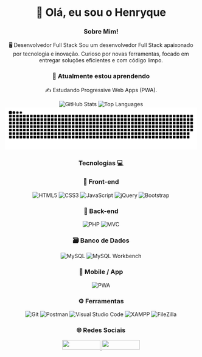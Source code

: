 <div align="center">
  <h1>👋 Olá, eu sou o Henryque </h1>
</div>

<div align="center">
 
  ### Sobre Mim!
   🖥️ Desenvolvedor Full Stack
    Sou um desenvolvedor Full Stack apaixonado por tecnologia e inovação. Curioso por novas ferramentas, focado em entregar soluções eficientes e com código limpo.
 
 ### 🧠 Atualmente estou aprendendo
  ✍️ Estudando Progressive Web Apps (PWA).
</div>

  
<div align="center">
  <img src="https://github-readme-stats.vercel.app/api?username=henryque011&theme=title_color=7A7ADB&icon_color=2234AE&text_color=D3D3D3&bg_color=0,000000,130F40&show_icons=true" alt="GitHub Stats" width="54%" />
  <img src="https://github-readme-stats.vercel.app/api/top-langs/?username=henryque011&layout=compact&theme=title_color=7A7ADB&icon_color=2234AE&text_color=D3D3D3&bg_color=0,000000,130F40" alt="Top Languages" width="41%" />
</div>

<div align="center">
  <picture>
    <source media="(prefers-color-scheme: dark)" srcset="https://raw.githubusercontent.com/platane/platane/output/github-contribution-grid-snake-dark.svg">
    <source media="(prefers-color-scheme: light)" srcset="https://raw.githubusercontent.com/platane/platane/output/github-contribution-grid-snake.svg">
    <img alt="github contribution grid snake animation" src="https://raw.githubusercontent.com/platane/platane/output/github-contribution-grid-snake.svg">
  </picture>
</div>

<div align="center">
 <h3 align="center">Tecnologias 💻</h3>

 ### 🧩 Front-end
  ![HTML5](https://img.shields.io/badge/HTML5-E34F26?style=for-the-badge&logo=html5&logoColor=white) 
  ![CSS3](https://img.shields.io/badge/CSS3-1572B6?style=for-the-badge&logo=css3&logoColor=white)
  ![JavaScript](https://img.shields.io/badge/JavaScript-F7DF1E?style=for-the-badge&logo=javascript&logoColor=black)
  ![jQuery](https://img.shields.io/badge/jQuery-0769AD?style=for-the-badge&logo=jquery&logoColor=white)
  ![Bootstrap](https://img.shields.io/badge/Bootstrap-563D7C?style=for-the-badge&logo=bootstrap&logoColor=white)
  
 ### 🧰 Back-end
  ![PHP](https://img.shields.io/badge/PHP-777BB4?style=for-the-badge&logo=php&logoColor=white)
  ![MVC](https://img.shields.io/badge/MVC-000000?style=for-the-badge&logo=git&logoColor=white)
 
  
 ### 🗃️ Banco de Dados
  ![MySQL](https://img.shields.io/badge/MySQL-4479A1?style=for-the-badge&logo=mysql&logoColor=white)
  ![MySQL Workbench](https://img.shields.io/badge/MySQL_Workbench-4479A1?style=for-the-badge&logo=mysql&logoColor=white)
 
 ### 📱 Mobile / App
  ![PWA](https://img.shields.io/badge/PWA-5A0FC8?style=for-the-badge&logo=pwa&logoColor=white)
 
 ### ⚙️ Ferramentas
  ![Git](https://img.shields.io/badge/Git-F05032?style=for-the-badge&logo=git&logoColor=white)
  ![Postman](https://img.shields.io/badge/Postman-FF6C37?style=for-the-badge&logo=postman&logoColor=white)
  ![Visual Studio Code](https://img.shields.io/badge/VS_Code-007ACC?style=for-the-badge&logo=visualstudiocode&logoColor=white)
  ![XAMPP](https://img.shields.io/badge/XAMPP-FB7A24?style=for-the-badge&logo=xampp&logoColor=white)
  ![FileZilla](https://img.shields.io/badge/FileZilla-BF0000?style=for-the-badge&logo=filezilla&logoColor=white)

  <div>
    
   ### 🌐 Redes Sociais

   <a href = "https://www.linkedin.com/in/henryque-nonato-silva-300116265/">
     <img src="https://img.shields.io/badge/LinkedIn-0077B5?style=for-the-badge&logo=linkedin&logoColor=white" height="25" width="100">
   </a>
   <a href = "mailto:henryquenonatosilva@gmail.com">
    <img src="https://img.shields.io/badge/Gmail-D14836?style=for-the-badge&logo=gmail&logoColor=white"alvo ="_blank" height="25" width="100">
   </a>
  </div>
</div>



